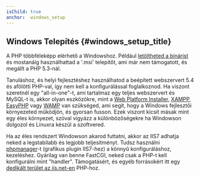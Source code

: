 ```yaml
---
isChild: true
anchor:  windows_setup
---
```


## Windows Telepítés {#windows_setup_title}

A PHP többféleképp elérhető a Windowshoz. Például [letöltheted a binárist][php-downloads] és mostanáig használhattad
a '.msi' telepítőt, ami már nem támogatott, és megállt a PHP 5.3-nál.

Tanuláshoz, és helyi fejlesztéshez használhatod a beépített webszervert 5.4 és afölötti PHP-val, így nem kell a 
konfigurálással foglalkoznod. Ha viszont szeretnél egy "all-in-one"-t, ami tartalmaz egy teljes webszervert és MySQL-t is,
akkor olyan eszközökre, mint a [Web Platform Installer][wpi], [XAMPP][xampp], [EasyPHP][easyphp] vagy [WAMP][wamp] 
van szükséged, ami segít, hogy a Windows fejlesztői környezeted működjön, és gyorsan fusson. Ezek viszont kicsit
másak mint egy éles környezet, szóval vigyázz a különbözőségekre ha Windowson dolgozol és Linuxra készül a szoftvered.

Ha az éles rendszert Windowson akarod futtatni, akkor az IIS7 adhatja neked a legstabilabb és legjobb teljesítményt.
Tudsz használni [phpmanager][phpmanager]-t (grafikus plugin IIS7-hez) a könnyű konfiguráláshoz, kezeléshez. Gyárilag
van benne FastCGI, neked csak a PHP-t kell konfigurálni mint "handler". Támogatásért, és egyéb forrásokért
itt egy [dedikált terület az iis.net-en][php-iis] PHP-hoz.


[php-downloads]: http://windows.php.net
[wpi]: http://www.microsoft.com/web/downloads/platform.aspx
[xampp]: http://www.apachefriends.org/en/xampp.html
[easyphp]: http://www.easyphp.org/
[wamp]: http://www.wampserver.com/en/
[phpmanager]: http://phpmanager.codeplex.com/
[php-iis]: http://php.iis.net/
